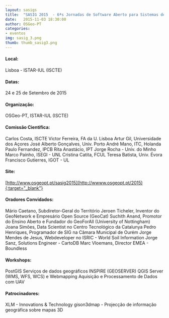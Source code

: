 ```yaml
---
layout: sasigs
title:  "SASIG 2015  - 6ªs Jornadas de Software Aberto para Sistemas de Informação Geográfica"
date:   2015-11-03 18:30:00
author: OSGeo-PT
categories:
- eventos
img: sasig_3.png
thumb: thumb_sasig3.png
---
```

#### Local:
Lisboa - ISTAR-IUL (ISCTE)

#### Datas:
24 e 25 de Setembro de 2015

#### Organização:
OSGeo-PT, ISTAR-IUL (ISCTE)

#### Comissão Científica: 
Carlos Costa, ISCTE
Victor Ferreira, FA da U. Lisboa
Artur Gil, Universidade dos Açores
José Alberto Gonçalves, Univ. Porto
André Mano, ITC, Holanda
Paulo Fernandez, IPCB
Rita Anastácio, IPT 
Jorge Rocha - Univ. do Minho
Marco Paínho, ISEGI - UNL
Cristina Catita, FCUL
Teresa Batista, Univ. Évora 
Francisco Gutierres, IGOT - UL 
 
#### Site:
[http://www.osgeopt.pt/sasig2015](http://wwww.osgeopt.pt/2015){:target="_blank"}

#### Oradores Convidados:
Mário Caetano, Subdiretor-Geral do Território
Jeroen Ticheler, Inventor do GeoNetwork e Empresário Open Source (GeoCat)
Suchith Anand, Promotor do Ensino Aberto e Fundador do GeoForAll (University of Nottingham)
Joana Simões, Data Scientist no Centro Tecnológico da Catalunya
Pedro Henriques, Programador de SIG na Câmara Municipal de Ourém
Jorge Mendes de Jesus, Webdeveloper no ISRIC - World Soil Information
Jorge Sanz, Solutions Engineer - CartoDB
Marc Vloemans, Director EMEA - Boundless
 
#### Workshops:
PostGIS 
Serviços de dados geográficos INSPIRE (GEOSERVER)
QGIS Server (WMS, WFS, WCS) e Webmapping
Aquisição e Processamento de Dados com UAV

#### Patrocinadores:
XLM - Innovations &amp; Technology
gison3dmap - Projecção de informação geográfica sobre mapas 3D


